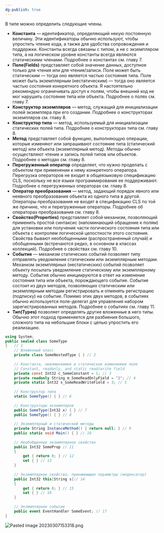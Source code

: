 ```yaml
---
dg-publish: true
---
```


В типе можно определить следующие члены.
- **Константа** — идентификатор, определяющий некую постоянную величину. Эти идентификаторы обычно используют, чтобы упростить чтение кода, а также для удобства сопровождения и поддержки. Константы всегда связаны с типом, а не с экземпляром типа, а на логическом уровне константы всегда являются статическими членами. Подробнее о константах см. главу 7.
- **Поле(Fields)** представляет собой значение данных, доступное только для чтения или для чтения/записи. Поле может быть статическим — тогда оно является частью состояния типа. Поле может быть экземплярным (нестатическим) — тогда оно является частью состояния конкретного объекта. Я настоятельно рекомендую ограничивать доступ к полям, чтобы внешний код не мог нарушить состояние типа или объекта. Подробнее о полях см. главу 7. 
- **Конструктор экземпляров** — метод, служащий для инициализации полей экземпляра при его создании. Подробнее о конструкторах экземпляров см. главу 8. 
- **Конструктор типа** — метод, используемый для инициализации статических полей типа. Подробнее о конструкторах типа см. главу 8. 
- **Метод** представляет собой функцию, выполняющую операции, которые изменяют или запрашивают состояние типа (статический метод) или объекта (экземплярный метод). Методы обычно осуществляют чтение и запись полей типов или объектов. Подробнее о методах см. главу 8. 
- **Перегруженный оператор** определяет, что нужно проделать с объектом при применении к нему конкретного оператора. Перегрузка операторов не входит в общеязыковую спецификацию CLS, поскольку не все языки программирования ее поддерживают. Подробнее о перегруженных операторах см. главу 8. 
- **Оператор преобразования** — метод, задающий порядок явного или неявного преобразования объекта из одного типа в другой. Операторы преобразования не входят в спецификацию CLS по той же причине, что и перегруженные операторы. Подробнее об операторах преобразования см. главу 8. 
- **Свойство(Properties)** представляет собой механизм, позволяющий применить простой синтаксис (напоминающий обращение к полям) для установки или получения части логического состояния типа или объекта с контролем логической целостности этого состояния. Свойства бывают необобщенными (распространенный случай) и обобщенными (встречаются редко, в основном в классах коллекций). Подробнее о свойствах см. главу 10. 
- **Событие** — механизм статических событий позволяет типу отправлять уведомления статическим или экземплярным методам. Механизм экземплярных (нестатических) событий позволяет объекту посылать уведомление статическому или экземплярному методу. События обычно инициируются в ответ на изменение состояния типа или объекта, порождающего событие. Событие состоит из двух методов, позволяющих статическим или экземплярным методам регистрировать и отменять регистрацию (подписку) на событие. Помимо этих двух методов, в событиях обычно используется поле-делегат для управления набором зарегистрированных методов. Подробнее о событиях см. главу 11. 
- **Тип(Types)** позволяет определять другие вложенные в него типы. Обычно этот подход применяется для разбиения большого, сложного типа на небольшие блоки с целью упростить его реализацию.

```csharp
using System;
public sealed class SomeType
{	// 1
	// Вложенный класс
	private class SomeNestedType { } // 2
	
	// Константа, неизменяемое и статическое изменяемое поле
	// Constant, readonly, and static read/write field
	private const Int32 c_SomeConstant = 1; // 3
	private readonly String m_SomeReadOnlyField = "2"; // 4
	private static Int32 s_SomeReadWriteField = 3; // 5
	
	// Конструктор типа
	static SomeType() { } // 6
	
	// Конструкторы экземпляров
	public SomeType(Int32 x) { } // 7
	public SomeType() { } // 8
	
	// Экземплярный и статический методы
	private String InstanceMethod() { return null; } // 9
	public static void Main() { } // 10
	
	// Необобщенное экземплярное свойство
	public Int32 SomeProp // 11
	{   
		get { return 0; } // 12
		set { } // 13
	}
	
	// Экземплярное свойство, принимающее параметры (индексатор)
	public Int32 this[String s]// 14
	{ 
		get { return 0; } // 15
		set { } // 16
	}
	
	// Экземплярное событие
	public event EventHandler SomeEvent; // 17
}
```

![Pasted image 20230307153318.png](/img/user/Files/Image/Pasted%20image%2020230307153318.png)

